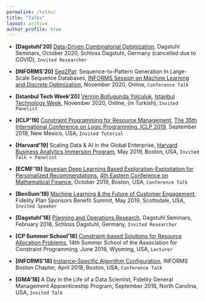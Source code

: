 ```yaml
---
permalink: /talks/
title: "Talks"
layout: archive
author_profile: true
---
```


* **[Dagstuhl’20]** [Data-Driven Combinatorial Optimization](https://www.dagstuhl.de/en/program/calendar/semhp/?semnr=20421), Dagstuhl Seminars, October 2020, Schloss Dagstuhl, Germany (cancelled due to COVID), `Invited Researcher`

  

* **[INFORMS’20]** [Seq2Pat](https://github.com/fidelity/seq2pat): Sequence-to-Pattern Generation In Large-Scale Sequence Databases, [INFORMS Session on Machine Learning and Discrete Optimization](http://meetings2.informs.org/wordpress/annual2020/), November 2020, Online, `Conference Talk`

  

* **[Istanbul Tech Week’20]** [Verinin Bollugunda Yolculuk](https://www.istanbultechweek.com/konusmacilar), [Istanbul Technology Week](https://www.istanbultechweek.com/etkinlik), November 2020, Online, (in Turkish), `Invited Panelist`

  

* **[ICLP’19]** [Constraint Programming for Resource Management](https://www.cs.nmsu.edu/ALP/iclp2019/tutorials.html#cprm), [The 35th International Conference on Logic Programming, ICLP 2019](https://www.cs.nmsu.edu/ALP/iclp2019/index.html), September 2019, New Mexico, USA, `Invited Tutorial`

  

* **[Harvard’19]** Scaling Data & AI in the Global Enterprise, [Harvard Business Analytics Immersion Program](https://harvardbusinessanalytics.online/index11-d.html?experimentid=18982231620&x=OFB&s=search_brand_google&l=GGL%7CHU-CBA%7CSEM%7CBRD%7CTIER0%7CBROAD%7CBrand%7COffline%7CAnalytics&ef_id=c:411344181960_d:c_n:g_ti:kwd-334218783598&ds_rl=1283482&ds_rl=1283482&gclid=Cj0KCQiAqo3-BRDoARIsAE5vnaJ-1_koONbHob-8Ndr2ufrT50oEBYpU9dd-SCW-I-uch9wLKlNr3U8aAlcgEALw_wcB&gclsrc=aw.ds), May 2019, Boston, USA, `Invited Talk + Panelist`

  

* **[ECMF’19]** [Bayesian Deep Learning Based Exploration-Exploitation for Personalized Recommendations](https://sites.google.com/view/ecmf4/program), [4th Eastern Conference on Mathematical Finance](https://sites.google.com/view/ecmf4/home), October 2019, Boston, USA, `Conference Talk`



* **[BenSum’19]** [Machine Learning & the Future of Customer Engagement](https://fidelitystockplansummit.com/), Fidelity Plan Sponsors Benefit Summit, May 2019, Scottsdale, USA, `Invited Speaker`


* **[Dagstuhl’18]** [Planning and Operations Research](https://www.dagstuhl.de/en/program/calendar/semhp/?semnr=18071), Dagstuhl Seminars, February 2018, Schloss Dagstuhl, Germany, `Invited Researcher`

  

* **[CP Summer School’18]** [Constraint-based Solutions for Resource Allocation Problems](https://school.a4cp.org/summer2018/#speakers), 14th Summer School of the Association for Constraint Programming, June 2018, Wyoming, USA, `Lecturer`

  

* **[INFORMS’18]** [Instance-Specific Algorithm Configuration](https://connect.informs.org/communities/community-home/digestviewer/viewthread?GroupId=469&MessageKey=db1ebdc0-61af-404b-a46e-8b92214fbb9e&CommunityKey=1d5653fa-85c8-46b3-8176-869b140e5e3c&tab=digestviewer&ReturnUrl=%2Funiversityofminnesota%2Fourdiscussiongroup), INFORMS Boston Chapter, April 2018, Boston, USA, `Conference Talk`

  

* **[GMA’18]** A Day in the Life of a Data Scientist, Fidelity General Management Apprenticeship Program, September 2018, North Carolina, USA, `Invited Talk`